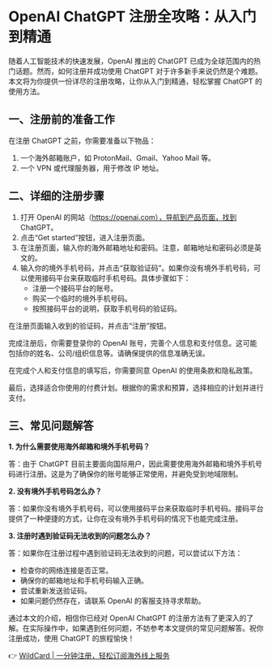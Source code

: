 # OpenAI ChatGPT 注册全攻略：从入门到精通

随着人工智能技术的快速发展，OpenAI 推出的 ChatGPT 已成为全球范围内的热门话题。然而，如何注册并成功使用 ChatGPT 对于许多新手来说仍然是个难题。本文将为你提供一份详尽的注册攻略，让你从入门到精通，轻松掌握 ChatGPT 的使用方法。

## 一、注册前的准备工作

在注册 ChatGPT 之前，你需要准备以下物品：

1. 一个海外邮箱账户，如 ProtonMail、Gmail、Yahoo Mail 等。
2. 一个 VPN 或代理服务器，用于修改 IP 地址。

## 二、详细的注册步骤

1. 打开 OpenAI 的网站（https://openai.com），导航到产品页面，找到 ChatGPT。
2. 点击“Get started”按钮，进入注册页面。
3. 在注册页面，输入你的海外邮箱地址和密码。注意，邮箱地址和密码必须是英文的。
4. 输入你的境外手机号码，并点击“获取验证码”。如果你没有境外手机号码，可以使用接码平台来获取临时手机号码。具体步骤如下：
   - 注册一个接码平台的账号。
   - 购买一个临时的境外手机号码。
   - 按照接码平台的说明，获取手机号码的验证码。

在注册页面输入收到的验证码，并点击“注册”按钮。

完成注册后，你需要登录你的 OpenAI 账号，完善个人信息和支付信息。这可能包括你的姓名、公司/组织信息等。请确保提供的信息准确无误。

在完成个人和支付信息的填写后，你需要同意 OpenAI 的使用条款和隐私政策。

最后，选择适合你使用的付费计划。根据你的需求和预算，选择相应的计划并进行支付。

## 三、常见问题解答

**1. 为什么需要使用海外邮箱和境外手机号码？**

答：由于 ChatGPT 目前主要面向国际用户，因此需要使用海外邮箱和境外手机号码进行注册。这是为了确保你的账号能够正常使用，并避免受到地域限制。

**2. 没有境外手机号码怎么办？**

答：如果你没有境外手机号码，可以使用接码平台来获取临时手机号码。接码平台提供了一种便捷的方式，让你在没有境外手机号码的情况下也能完成注册。

**3. 注册时遇到验证码无法收到的问题怎么办？**

答：如果你在注册过程中遇到验证码无法收到的问题，可以尝试以下方法：

- 检查你的网络连接是否正常。
- 确保你的邮箱地址和手机号码输入正确。
- 尝试重新发送验证码。
- 如果问题仍然存在，请联系 OpenAI 的客服支持寻求帮助。

通过本文的介绍，相信你已经对 OpenAI ChatGPT 的注册方法有了更深入的了解。在实际操作中，如果遇到任何问题，不妨参考本文提供的常见问题解答。祝你注册成功，使用 ChatGPT 的旅程愉快！

👉 [WildCard | 一分钟注册，轻松订阅海外线上服务](https://bbtdd.com/WildCard)